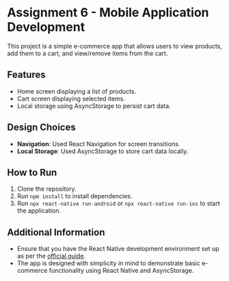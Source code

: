 # Assignment 6 - Mobile Application Development

This project is a simple e-commerce app that allows users to view products, add them to a cart, and view/remove items from the cart.

## Features
- Home screen displaying a list of products.
- Cart screen displaying selected items.
- Local storage using AsyncStorage to persist cart data.

## Design Choices
- **Navigation**: Used React Navigation for screen transitions.
- **Local Storage**: Used AsyncStorage to store cart data locally.

## How to Run
1. Clone the repository.
2. Run `npm install` to install dependencies.
3. Run `npx react-native run-android` or `npx react-native run-ios` to start the application.

## Additional Information
- Ensure that you have the React Native development environment set up as per the [official guide](https://reactnative.dev/docs/environment-setup).
- The app is designed with simplicity in mind to demonstrate basic e-commerce functionality using React Native and AsyncStorage.